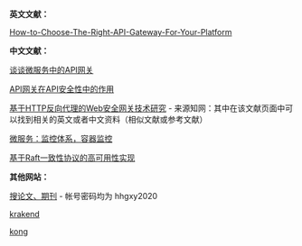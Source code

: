 
**英文文献：**

[How-to-Choose-The-Right-API-Gateway-For-Your-Platform](https://www.moesif.com/blog/technical/api-gateways/How-to-Choose-The-Right-API-Gateway-For-Your-Platform-Comparison-Of-Kong-Tyk-Apigee-And-Alternatives/)



**中文文献：**

[谈谈微服务中的API网关](https://www.cnblogs.com/savorboard/p/api-gateway.html)

[API网关在API安全性中的作用](https://www.jianshu.com/p/0cc79fe3e617)

[基于HTTP反向代理的Web安全网关技术研究](http://kns.cnki.net/KCMS/detail/detail.aspx?filename=1016290366.nh&dbname=CMFD201701&dbcode=cdmd&uid=&v=MDkxODRHTEd4SHRMS3FaRWJQSVIrZm5zNHlSWWFtejExUEhia3FXQTBGckNVUjdxZlplUnRGeURuV3I3T1ZGMjY=)    -   来源知网：其中在该文献页面中可以找到相关的英文或者中文资料（相似文献或参考文献）



[微服务：监控体系，容器监控](https://blog.csdn.net/fly910905/article/details/100059983?depth_1-utm_source=distribute.pc_relevant.none-task&utm_source=distribute.pc_relevant.none-task)

[基于Raft一致性协议的高可用性实现](https://kns.cnki.net/kcms/detail/detail.aspx?filename=HDSZ201505016&dbcode=CJFQ&dbname=CJFD2015&v=)





**其他网站：**

[搜论文、期刊](http://www.wanfangdata.com.cn/index.html) - 帐号密码均为 hhgxy2020

[krakend](https://www.krakend.io/)

[kong](https://konghq.com/)

